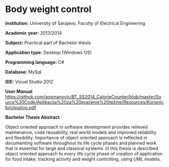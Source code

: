 # Body weight control 

**Institution:** University of Sarajevo, Faculty of Electrical Engineering

**Academic year:** 2013/2014

**Subject:** Practical part of Bachelor thesis

**Application type:** Desktop (Windows OS)

**Programming language:** C#

**Database:** MySql

**IDE:** Visual Studio 2012

**User Manual** https://github.com/aosmanovic/BT_SS2014_CalorieCounter/blob/master/Source%20Code/Aplikacija%20za%20praćenje%20težine/Resources/KorisnickoUpustvo.pdf

**Bachelor Thesis Abstract**

Object oriented approach in software development provides relieved maintenance, code reusability, real world models and improved reliability and flexibility. Importance of object oriented approach is reflected in documenting software throughout its life cycle phases and planned work that is essential for large and classical systems.
In this thesis is described object oriented approach to every life cycle phase of creation of application for food intake, tracking activity and weight controlling, using UML models.
